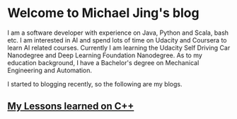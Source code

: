 Welcome to Michael Jing's blog
====

I am a software developer with experience on Java, Python and Scala, bash etc. 
I am interested in AI and spend lots of time on Udacity and Coursera to learn AI 
related courses. Currently I am learning the Udacity Self Driving Car Nanodegree and Deep 
Learning Foundation Nanodegree. As to my education background, 
I have a Bachelor's degree on Mechanical Engineering and Automation. 

I started to blogging recently, so the following are my blogs.

## [My Lessons learned on C++](/cpp/cpp.md)
